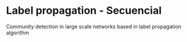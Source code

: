 # Label propagation - Secuencial
Community detection in large scale networks based in label propagation algorithm
